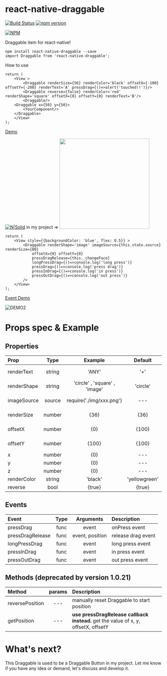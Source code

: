 # react-native-draggable
[![Build Status](https://travis-ci.org/tongyy/react-native-draggable.svg?branch=master)](https://travis-ci.org/tongyy/react-native-draggable)
[![npm version](https://badge.fury.io/js/react-native-draggable.svg)](https://badge.fury.io/js/react-native-draggable)

[![NPM](https://nodei.co/npm/react-native-draggable.png?compact=true)](https://npmjs.org/package/react-native-draggable)


Draggable item for react-native!

```
npm install react-native-draggable --save
import Draggable from 'react-native-draggable';
```
How to use

```
return (
    <View >
        <Draggable renderSize={56} renderColor='black' offsetX={-100} offsetY={-200} renderText='A' pressDrag={()=>alert('touched!!')}/> 
        <Draggable reverse={false} renderColor='red' renderShape='square' offsetX={0} offsetY={0} renderText='B'/>
        <Draggable/>
	<Draggable x={50} y={50}>
		<YourComponent/>
	</Draggable>
    </View>
);
```
[Demo](https://github.com/tongyy/react-native-draggable/blob/master/demo/demo.gif)

[![N|Solid](https://raw.githubusercontent.com/tongyy/react-native-draggable/master/demo/demo.gif)](https://raw.githubusercontent.com/tongyy/react-native-draggable/master/demo/demo.gif)
in my project => <img src="https://raw.githubusercontent.com/tongyy/react-native-draggable/master/demo/demo2.png" width="289">

```
return (
    <View style={{backgroundColor: 'blue', flex: 0.5}} >
        <Draggable renderShape='image' imageSource={this.state.source} renderSize={80} 
            offsetX={0} offsetY={0}
            pressDragRelease={this._changeFace}
            longPressDrag={()=>console.log('long press')}
            pressDrag={()=>console.log('press drag')}
            pressInDrag={()=>console.log('in press')}
            pressOutDrag={()=>console.log('out press')}
        />  
    </View>
);  

```
[Event Demo](https://github.com/tongyy/react-native-draggable/blob/master/demo/demo3.gif) 

![DEMO2](https://raw.githubusercontent.com/tongyy/react-native-draggable/master/demo/demo3.gif)


# Props spec & Example
## Properties
| Prop | Type | Example | Default | Description |
| :------------ |:---------------:|:---------------:|:---------------:|:-----|
| renderText | string | 'ANY' | '+' | text of draggable |
| renderShape | string |'circle' , 'square' , 'image'| 'circle' | shape type |
| imageSource | source | require('./img/xxx.png') | --- | image source|
| renderSize | number | {36} | {36} | draggable size |
| offsetX | number |{0}| {100} | offsetX with center |
| offsetY | number |{100}| {100} | offsetY with center |
| x | number |{0}| --- | position x |
| y | number |{0}| --- | position y |
| z | number |{0}| --- | position z |
| renderColor | string | 'black' | 'yellowgreen' | [Colors](https://facebook.github.io/react-native/docs/colors.html)|
| reverse | bool | {true} | {true} | reverse flag |

## Events
| Event | Type | Arguments| Description |
| :------------ |:---------------:|:---------------:|:-----|
| pressDrag | func | event| onPress event |
| pressDragRelease | func | event, position| release drag event |
| longPressDrag | func | event | long press event |
| pressInDrag | func | event | in press event |
| pressOutDrag | func | event | out press event |

## Methods (deprecated by version 1.0.21)
| Method | params | Description |
| :------------ |:---------------:|:-----|
| reversePosition | --- | manually reset Draggable to start position |
| getPosition| --- |**use pressDragRelease callback instead.**  get the value of x, y, offsetX, offsetY|

# What's next?

This Draggable is used to be a Draggable Button in my project. 
Let me know if you have any idea or demand, let's discuss and develop it.
    
    
   
